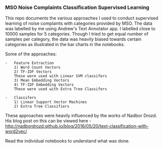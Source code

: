 ### MSO Noise Complaints Classification Supervised Learning

This repo documents the various approaches I used to conduct supervised learning of noise complaints with categories provided by MSO. The data was labelled by me using Andrew's Text Annotator app. I labelled close to 10000 samples for 5 categories. Though I tried to get equal number of samples per category, the data was heavily biased towards certain categories as illustrated in the bar charts in the notebooks.

Some of the approaches:

    -   Feature Extraction
        1) Word Count Vectors
        2) TF-IDF Vectors
        These were used with Linear SVM classifers
        3) Mean Embedding Vectors
        4) TF-IDF Embedding Vectors
        These were used with Extra Tree Classifers
    
    -   Classifers
        1) Linear Support Vector Machines
        2) Extra Tree Classifiers
        
These approaches were heavily influenced by the works of Nadbor Drozd. His blog post on this can be viewed here - http://nadbordrozd.github.io/blog/2016/05/20/text-classification-with-word2vec/

Read the individual notebooks to understand what was done.